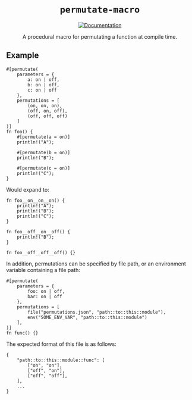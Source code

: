 <div align="center">

# `permutate-macro`

[![Documentation](https://img.shields.io/badge/docs-API-blue)](https://bevy-rust-gpu.github.io/bevy-rust-gpu/permutate-macro/)

A procedural macro for permutating a function at compile time.
</div>

## Example

```
#[permutate(
    parameters = {
        a: on | off,
        b: on | off,
        c: on | off
    },
    permutations = [
        (on, on, on),
        (off, on, off),
        (off, off, off)
    ]
)]
fn foo() {
    #[permutate(a = on)]
    println!("A");

    #[permutate(b = on)]
    println!("B");

    #[permutate(c = on)]
    println!("C");
}
```

Would expand to:

```
fn foo__on__on__on() {
    println!("A");
    println!("B");
    println!("C");
}

fn foo__off__on__off() {
    println!("B");
}

fn foo__off__off__off() {}
```

In addition, permutations can be specified by file path, or an environment variable containing a file path:

```
#[permutate(
    parameters = {
        foo: on | off,
        bar: on | off
    },
    permutations = [
        file("permutations.json", "path::to::this::module"),
        env("SOME_ENV_VAR", "path::to::this::module")
    ],
)]
fn func() {}
```

The expected format of this file is as follows:

```
{
    "path::to::this::module::func": [
        ["on", "on"],
        ["off", "on"],
        ["off", "off"],
    ],
    ...
}
```
